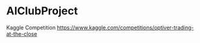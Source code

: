 # AIClubProject
Kaggle Competition https://www.kaggle.com/competitions/optiver-trading-at-the-close
